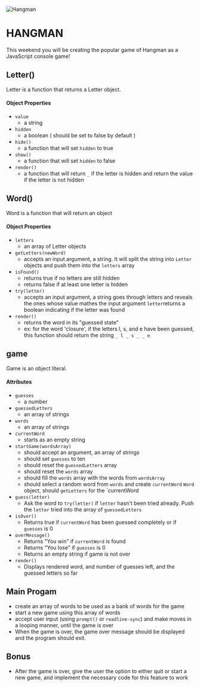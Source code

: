 ![Hangman](http://www.roomrecess.com/Pictures/HangmanTitle.png)
# HANGMAN

This weekend you will be creating the popular game of Hangman as a JavaScript console game!

## Letter() 

Letter is a function that returns a Letter object.  

#### Object Properties

* `value`
  * a string
* `hidden`
  * a boolean ( should be set to false by default )
* `hide()`
  * a function that will set `hidden` to true
* `show()`
  * a function that will set `hidden` to false
* `render()`
  * a function that will return ` _ ` if the letter is hidden and return the value if the letter is not hidden

## Word()

Word is a function that will return an object 

#### Object Properties

* `letters`
  * an array of Letter objects
* `getLetters(newWord)`
  * accepts an input argument, a string. It will split the string into `Letter` objects and push them into the `letters` array
* `isFound()`
  * returns true if no letters are still hidden
  * returns false if at least one letter is hidden
* `try(letter)`
  * accepts an input argument, a string goes through letters and reveals the ones whose value mathes the input argument `letter`returns a boolean indicating if the letter was found
* `render()`
  * returns the word in its "guessed state"
  * ex: for the word 'closure', if the letters l, s, and e have been guessed, this function should return the string `_ l _ s _ _ e`

## game

Game is an object literal.

#### Attributes

* `guesses`
  * a number
* `guessedLetters`
  * an array of strings
* `words`
  * an array of strings
* `currentWord` 
  * starts as an empty string
* `startGame(wordsArray)`
  * should accept an argument, an array of strings
  * should set `guesses` to ten
  * should reset the `guessedLetters` array
  * should reset the `words` array
  * should fill the `words` array with the words from `wordsArray` 
  * should select a random word from `words` and create `currentWord` `Word` object, should `getLetters` for the `currentWord
* `guess(letter)`
  * Ask the word to `try(letter)` if `letter` hasn't been tried already. Push the `letter` tried into the array of `guessedLetters`
* `isOver()`
  * Returns true if `currentWord` has been guessed completely or if `guesses` is 0
* `overMessage()`
  * Returns "You win" if `currentWord` is found
  * Returns "You lose" if `guesses` is 0
  * Returns an empty string if game is not over
* `render()`
  * Displays rendered word, and number of guesses left, and the guessed letters so far


## Main Progam

* create an array of words to be used as a bank of words for the game
* start a new game using this array of words
* accept user input (using `prompt()` or `readline-sync`) and make moves in a looping manner, until the game is over
* When the game is over, the game over message should be displayed and the
program should exit.

## Bonus

* After the game is over, give the user the option to either quit or start a new game, and implement the necessary code for this feature to work
